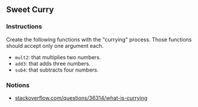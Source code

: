 ## Sweet Curry

### Instructions

Create the following functions with the "currying" process. Those functions should accept only one argument each.

- `mult2`: that multiplies two numbers.
- `add3`: that adds three numbers.
- `sub4`: that subtracts four numbers.

### Notions

- [stackoverflow.com/questions/36314/what-is-currying](https://stackoverflow.com/questions/36314/what-is-currying)

